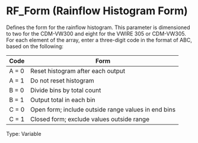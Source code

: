 # RF_Form (Rainflow Histogram Form)

Defines the form for the rainflow histogram. This parameter is dimensioned to two for the CDM-VW300 and eight for the VWIRE 305 or CDM-VW305. For each element of the array, enter a three-digit code in the format of ABC, based on the following:

| Code  | Form                                                |
| ----- | --------------------------------------------------- |
| A = 0 | Reset histogram after each output                   |
| A = 1 | Do not reset histogram                              |
| B = 0 | Divide bins by total count                          |
| B = 1 | Output total in each bin                            |
| C = 0 | Open form; include outside range values in end bins |
| C = 1 | Closed form; exclude values outside range           |

Type: Variable
